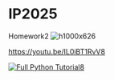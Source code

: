 # IP2025

Homework2
![h1000x626](https://github.com/user-attachments/assets/9df54fd8-c790-4cde-9778-5dc286c9abac)

https://youtu.be/IL0iBT1RvV8

[![Full Python Tutorial8](https://img.youtube.com/vi/CkGW5W4eE6I/0.jpg)](https://www.youtube.com/watch?v=CkGW5W4eE6I)


